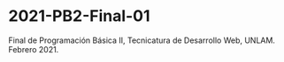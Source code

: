 # 2021-PB2-Final-01

Final de Programación Básica II, Tecnicatura de Desarrollo Web, UNLAM.
Febrero 2021.
